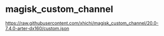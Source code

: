 # magisk_custom_channel
https://raw.githubusercontent.com/xhichi/magisk_custom_channel/20.0-7.4.0-arter-dx160/custom.json
